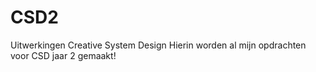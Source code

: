 # CSD2
Uitwerkingen Creative System Design 
Hierin worden al mijn opdrachten voor CSD jaar 2 gemaakt!
